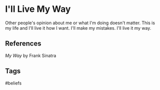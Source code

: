 # I'll Live My Way

Other people's opinion about me or what I'm doing doesn't matter. This is my life and I'll live it how I want. I'll make my mistakes. I'll live it my way.

## References
*My Way* by Frank Sinatra

## Tags
#beliefs
